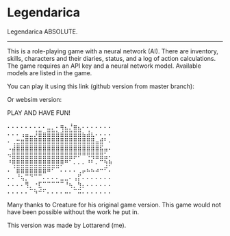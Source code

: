 # Legendarica

Legendarica ABSOLUTE.

----------------------                                                                                       

This is a role-playing game with a neural network (AI).
There are inventory, skills, characters and their diaries, status, and a log of action calculations.
The game requires an API key and a neural network model. Available models are listed in the game.

You can play it using this link (github version from master branch): 

Or websim version:

PLAY AND HAVE FUN!

⠄⠄⠄⠄⠄⠄⠄⠄⠄⣀⡀⠄⢶⣄⡘⣶⣄⠄⠄⠄⠄⠄⠄⠄                           
⠄⠄⠄⢠⣤⣀⡸⣿⣶⣿⣿⣷⣾⣿⣿⣿⣿⣦⣼⣆⠄⠄⠄⠄                             
⠄⢀⣒⣶⣿⣿⣿⣿⣿⣿⣿⣿⣿⣿⣿⣿⣿⣿⣿⣿⣤⣾⠃⠄                          
⠠⣼⣿⣿⣿⣿⣿⣿⣿⣿⣿⣿⣿⣿⣿⣿⣿⣿⣿⣿⣿⣯⣤⠄                          
⠲⣿⣿⣿⣿⣿⣿⣿⣿⣿⣿⣿⣿⣿⣿⡿⠟⠛⠻⢿⣿⣿⣥⠄                       
⠘⢿⣿⣿⣿⣿⣿⣿⣿⣿⣿⣿⡿⠛⠁⠄⠄⠄⠘⠃⠄⠉⢳⡷                        
⠄⠈⣿⣿⣿⣿⣿⣿⣿⠿⠋⠉⠄⠄⠄⠄⢀⡤⠦⠦⠴⠒⠋⠄                           
⠄⠄⠘⢦⡉⠙⠉⠉⠄⠄⠄⠄⣀⣀⠄⢠⡏⠄⠄⠄⠄⠄⠄⠄                                
⠄⠄⠄⠄⢻⡀⠐⣏⠉⠉⠉⠉⠉⠘⢦⡀⢳⡄⠄⠄⠄⠄⠄⠄                               
⠄⠄⠄⠄⠄⠉⠳⠚⠋⠄⠄⠄⠄⠤⠄⠉⠭⠄⠄⠄⠄⠄⠄⠄                                 


Many thanks to Creature for his original game version. This game would not have been possible without the work he put in.

This version was made by Lottarend (me).
